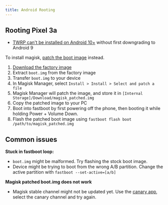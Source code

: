 ```yaml
---
title: Android Rooting
---
```

## Rooting Pixel 3a

- [TWRP can't be installed on Android 10+](https://forum.xda-developers.com/pixel-3a/development/twrp-3-3-1-pixel-3a-t3943413/post82928369#post82928369) without first downgrading to Android 9

To install magisk, [patch the boot image](https://topjohnwu.github.io/Magisk/install.html#boot-image-patching) instead.

1. [Download the factory image](https://developers.google.com/android/images)
2. Extract `boot.img` from the factory image
3. Transfer `boot.img` to your device
4. In Magisk Manager, select `Install > Install > Select and patch a file`
5. Magisk Manager will patch the image, and store it in `[Internal Storage]/Download/magisk_patched.img`
6. Copy the patched image to your PC
7. Boot into fastboot by first powering off the phone, then booting it while holding Power + Volume Down.
8. Flash the patched boot image using `fastboot flash boot /path/to/magisk_patched.img`

## Common issues

**Stuck in fastboot loop:**

- `boot.img` might be malformed. Try flashing the stock boot image.
- Device might be trying to boot from the wrong A/B partition. Change the active partition with `fastboot --set-active=[a/b]`

**Magisk patched boot.img does not work**

- Magisk stable channel might not be updated yet. Use the [canary app](https://github.com/topjohnwu/magisk_files/tree/canary), select the canary channel and try again.


